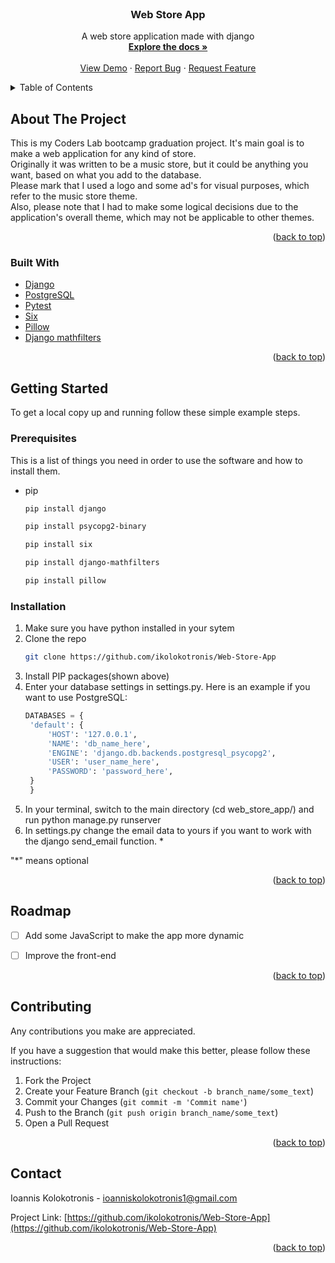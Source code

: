 <div id="top"></div>


<br />
<div align="center">

<h3 align="center">Web Store App</h3>

  <p align="center">
    A web store application made with django
    <br />
    <a href="https://github.com/ikolokotronis/Web-Store-App"><strong>Explore the docs »</strong></a>
    <br />
    <br />
    <a href="">View Demo</a>
    ·
    <a href="https://github.com/ikolokotronis/Web-Store-App/issues">Report Bug</a>
    ·
    <a href="https://github.com/ikolokotronis/Web-Store-App/issues">Request Feature</a>
  </p>
</div>


<!-- TABLE OF CONTENTS -->
<details>
  <summary>Table of Contents</summary>
  <ol>
    <li>
      <a href="#about-the-project">About The Project</a>
      <ul>
        <li><a href="#built-with">Built With</a></li>
      </ul>
    </li>
    <li>
      <a href="#getting-started">Getting Started</a>
      <ul>
        <li><a href="#prerequisites">Prerequisites</a></li>
        <li><a href="#installation">Installation</a></li>
      </ul>
    </li>
    <li><a href="#usage">Usage</a></li>
    <li><a href="#roadmap">Roadmap</a></li>
    <li><a href="#contributing">Contributing</a></li>
    <li><a href="#contact">Contact</a></li>
  </ol>
</details>


<!-- ABOUT THE PROJECT -->
## About The Project


This is my Coders Lab bootcamp graduation project. It's main goal is to make a web application for any kind of store.  
Originally it was written to be a music store, but it could be anything you want, based on what you add to the database.  
Please mark that I used a logo and some ad's for visual purposes, which refer to the music store theme.  
Also, please note that I had to make some logical decisions due to the application's overall theme, which may not be applicable to other themes.

<p align="right">(<a href="#top">back to top</a>)</p>


### Built With

* [Django](https://www.djangoproject.com/)
* [PostgreSQL](https://www.postgresql.org/)
* [Pytest](https://docs.pytest.org/)
* [Six](https://six.readthedocs.io/)
* [Pillow](https://pillow.readthedocs.io/en/stable/)
* [Django mathfilters](https://pypi.org/project/django-mathfilters/)

<p align="right">(<a href="#top">back to top</a>)</p>



<!-- GETTING STARTED -->
## Getting Started

To get a local copy up and running follow these simple example steps.

### Prerequisites

This is a list of things you need in order to use the software and how to install them.

* pip
  ```sh
  pip install django
  ```
  ```sh
  pip install psycopg2-binary
  ```
  ```sh
  pip install six
  ```
  ```sh
  pip install django-mathfilters
  ```
  ```sh
  pip install pillow
  ```

### Installation

1. Make sure you have python installed in your sytem
2. Clone the repo
   ```sh
   git clone https://github.com/ikolokotronis/Web-Store-App
   ```
3. Install PIP packages(shown above)
4. Enter your database settings in settings.py. Here is an example if you want to use PostgreSQL:
   ```python
   DATABASES = {
    'default': {
        'HOST': '127.0.0.1',
        'NAME': 'db_name_here',
        'ENGINE': 'django.db.backends.postgresql_psycopg2',
        'USER': 'user_name_here',
        'PASSWORD': 'password_here',
    }
    }
   ```
5. In your terminal, switch to the main directory (cd web_store_app/) and run python manage.py runserver
6. In settings.py change the email data to yours if you want to work with the django send_email function. *

"*" means optional

<p align="right">(<a href="#top">back to top</a>)</p>


<!-- ROADMAP -->
## Roadmap

- [ ] Add some JavaScript to make the app more dynamic
- [ ] Improve the front-end


<p align="right">(<a href="#top">back to top</a>)</p>



<!-- CONTRIBUTING -->
## Contributing

Any contributions you make are appreciated.

If you have a suggestion that would make this better, please follow these instructions:

1. Fork the Project
2. Create your Feature Branch (`git checkout -b branch_name/some_text`)
3. Commit your Changes (`git commit -m 'Commit name'`)
4. Push to the Branch (`git push origin branch_name/some_text`)
5. Open a Pull Request

<p align="right">(<a href="#top">back to top</a>)</p>


<!-- CONTACT -->
## Contact

Ioannis Kolokotronis - ioanniskolokotronis1@gmail.com

Project Link: [https://github.com/ikolokotronis/Web-Store-App](https://github.com/ikolokotronis/Web-Store-App)

<p align="right">(<a href="#top">back to top</a>)</p>
